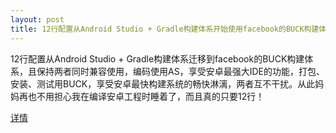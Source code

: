 ```yaml
---
layout: post
title: 12行配置从Android Studio + Gradle构建体系开始使用facebook的BUCK构建体系
---
```


12行配置从Android Studio + Gradle构建体系迁移到facebook的BUCK构建体系，且保持两者同时兼容使用，编码使用AS，享受安卓最强大IDE的功能，打包、安装、测试用BUCK，享受安卓最快构建系统的畅快淋漓，两者互不干扰。从此妈妈再也不用担心我在编译安卓工程时睡着了，而且真的只要12行！

[详情](http://blog.piasy.com/OkBuck/)
